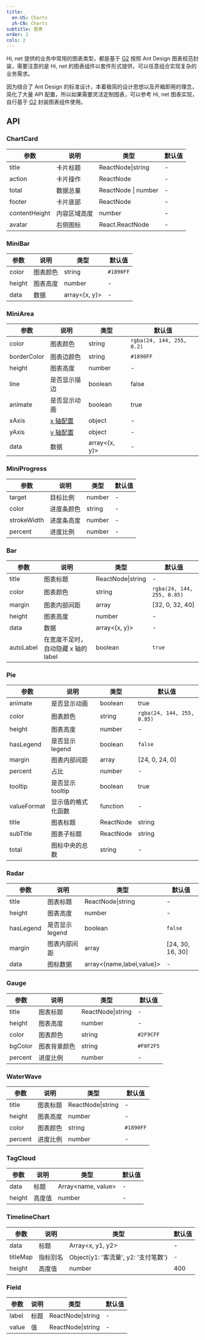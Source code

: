 ```yaml
---
title: 
  en-US: Charts
  zh-CN: Charts
subtitle: 图表
order: 2
cols: 2
---
```


Hi, net 提供的业务中常用的图表类型，都是基于 [G2](https://antv.alipay.com/g2/doc/index.html) 按照 Ant Design 图表规范封装，需要注意的是 Hi, net 的图表组件以套件形式提供，可以任意组合实现复杂的业务需求。

因为结合了 Ant Design 的标准设计，本着极简的设计思想以及开箱即用的理念，简化了大量 API 配置，所以如果需要灵活定制图表，可以参考 Hi, net 图表实现，自行基于 [G2](https://antv.alipay.com/g2/doc/index.html) 封装图表组件使用。

## API

### ChartCard

| 参数      | 说明                                      | 类型         | 默认值 |
|----------|------------------------------------------|-------------|-------|
| title | 卡片标题 | ReactNode\|string | - |
| action | 卡片操作 | ReactNode | - |
| total | 数据总量 | ReactNode \| number | - |
| footer | 卡片底部 | ReactNode | - |
| contentHeight | 内容区域高度 | number | - |
| avatar | 右侧图标 | React.ReactNode | - |
### MiniBar

| 参数      | 说明                                      | 类型         | 默认值 |
|----------|------------------------------------------|-------------|-------|
| color | 图表颜色 | string | `#1890FF` |
| height | 图表高度 | number | - |
| data | 数据 | array<{x, y}> | - |

### MiniArea

| 参数      | 说明                                      | 类型         | 默认值 |
|----------|------------------------------------------|-------------|-------|
| color | 图表颜色 | string | `rgba(24, 144, 255, 0.2)` |
| borderColor | 图表边颜色 | string | `#1890FF` |
| height | 图表高度 | number | - |
| line | 是否显示描边 | boolean | false |
| animate | 是否显示动画 | boolean | true |
| xAxis | [x 轴配置](http://antvis.github.io/g2/doc/tutorial/start/axis.html) | object | - |
| yAxis | [y 轴配置](http://antvis.github.io/g2/doc/tutorial/start/axis.html) | object | - |
| data | 数据 | array<{x, y}> | - |

### MiniProgress

| 参数      | 说明                                      | 类型         | 默认值 |
|----------|------------------------------------------|-------------|-------|
| target | 目标比例 | number | - |
| color | 进度条颜色 | string | - |
| strokeWidth | 进度条高度 | number | - |
| percent | 进度比例 | number | - |

### Bar

| 参数      | 说明                                      | 类型         | 默认值 |
|----------|------------------------------------------|-------------|-------|
| title | 图表标题 | ReactNode\|string | - |
| color | 图表颜色 | string | `rgba(24, 144, 255, 0.85)` |
| margin | 图表内部间距 | array | \[32, 0, 32, 40\] |
| height | 图表高度 | number | - |
| data | 数据 | array<{x, y}> | - |
| autoLabel | 在宽度不足时，自动隐藏 x 轴的 label | boolean | `true` |

### Pie

| 参数      | 说明                                      | 类型         | 默认值 |
|----------|------------------------------------------|-------------|-------|
| animate | 是否显示动画 | boolean | true |
| color | 图表颜色 | string | `rgba(24, 144, 255, 0.85)` |
| height | 图表高度 | number | - |
| hasLegend | 是否显示 legend | boolean | `false` |
| margin | 图表内部间距 | array | \[24, 0, 24, 0\] |
| percent | 占比 | number | - |
| tooltip | 是否显示 tooltip | boolean | true |
| valueFormat | 显示值的格式化函数 | function | - |
| title | 图表标题 | ReactNode|string | - |
| subTitle | 图表子标题 | ReactNode|string | - |
| total | 图标中央的总数 | string | - |

### Radar

| 参数      | 说明                                      | 类型         | 默认值 |
|----------|------------------------------------------|-------------|-------|
| title | 图表标题 | ReactNode\|string | - |
| height | 图表高度 | number | - |
| hasLegend | 是否显示 legend | boolean | `false` |
| margin | 图表内部间距 | array | \[24, 30, 16, 30\] |
| data | 图标数据 | array<{name,label,value}> | - |

### Gauge

| 参数      | 说明                                      | 类型         | 默认值 |
|----------|------------------------------------------|-------------|-------|
| title | 图表标题 | ReactNode\|string | - |
| height | 图表高度 | number | - |
| color | 图表颜色 | string | `#2F9CFF` |
| bgColor | 图表背景颜色 | string | `#F0F2F5` |
| percent | 进度比例 | number | - |

### WaterWave

| 参数      | 说明                                      | 类型         | 默认值 |
|----------|------------------------------------------|-------------|-------|
| title | 图表标题 | ReactNode\|string | - |
| height | 图表高度 | number | - |
| color | 图表颜色 | string | `#1890FF` |
| percent | 进度比例 | number | - |

### TagCloud

| 参数      | 说明                                      | 类型         | 默认值 |
|----------|------------------------------------------|-------------|-------|
| data | 标题 | Array<name, value\> | - |
| height | 高度值 | number | - |

### TimelineChart

| 参数      | 说明                                      | 类型         | 默认值 |
|----------|------------------------------------------|-------------|-------|
| data | 标题 | Array<x, y1, y2\> | - |
| titleMap | 指标别名 | Object{y1: '客流量', y2: '支付笔数'} | - |
| height | 高度值 | number | 400 |

### Field

| 参数      | 说明                                      | 类型         | 默认值 |
|----------|------------------------------------------|-------------|-------|
| label | 标题 | ReactNode\|string | - |
| value | 值 | ReactNode\|string | - |
